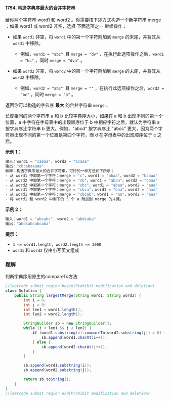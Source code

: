 #### 1754. 构造字典序最大的合并字符串

给你两个字符串 word1 和 word2 。你需要按下述方式构造一个新字符串 merge ：如果 word1 或 word2 非空，选择 下面选项之一 继续操作：

* 如果 `word1` 非空，将 `word1` 中的第一个字符附加到 `merge` 的末尾，并将其从 `word1` 中移除。
  * 例如，`word1 = "abc" `且 `merge = "dv"` ，在执行此选项操作之后，`word1 = "bc"` ，同时 `merge = "dva"` 。

* 如果 `word2` 非空，将 `word2` 中的第一个字符附加到 `merge` 的末尾，并将其从 `word2` 中移除。
  * 例如，`word2 = "abc" `且 `merge = ""` ，在执行此选项操作之后，`word2 = "bc"` ，同时 `merge = "a"` 。

返回你可以构造的字典序 **最大** 的合并字符串 `merge` *。*

长度相同的两个字符串 a 和 b 比较字典序大小，如果在 a 和 b 出现不同的第一个位置，a 中字符在字母表中的出现顺序位于 b 中相应字符之后，就认为字符串 a 按字典序比字符串 b 更大。例如，"abcd" 按字典序比 "abcc" 更大，因为两个字符串出现不同的第一个位置是第四个字符，而 d 在字母表中的出现顺序位于 c 之后。

**示例 1：**

```java
输入：word1 = "cabaa", word2 = "bcaaa"
输出："cbcabaaaaa"
解释：构造字典序最大的合并字符串，可行的一种方法如下所示：
- 从 word1 中取第一个字符：merge = "c"，word1 = "abaa"，word2 = "bcaaa"
- 从 word2 中取第一个字符：merge = "cb"，word1 = "abaa"，word2 = "caaa"
- 从 word2 中取第一个字符：merge = "cbc"，word1 = "abaa"，word2 = "aaa"
- 从 word1 中取第一个字符：merge = "cbca"，word1 = "baa"，word2 = "aaa"
- 从 word1 中取第一个字符：merge = "cbcab"，word1 = "aa"，word2 = "aaa"
- 将 word1 和 word2 中剩下的 5 个 a 附加到 merge 的末尾。
```

**示例 2：**

```java
输入：word1 = "abcabc", word2 = "abdcaba"
输出："abdcabcabcaba"
```

**提示：**

- `1 <= word1.length, word2.length <= 3000`
- `word1` 和 `word2` 仅由小写英文组成

### 题解

判断字典序用原生的compareTo方法

```java
//leetcode submit region begin(Prohibit modification and deletion)
class Solution {
    public String largestMerge(String word1, String word2) {
        int i = 0;
        int j = 0;
        int len1 = word1.length();
        int len2 = word2.length();

        StringBuilder sb = new StringBuilder();
        while (i < len1 && j < len2) {
            if (word1.substring(i).compareTo(word2.substring(j)) > 0) {
                sb.append(word1.charAt(i++));
            } else {
                sb.append(word2.charAt(j++));
            }
        }

        sb.append(word1.substring(i));
        sb.append(word2.substring(j));

        return sb.toString();
    }
}
//leetcode submit region end(Prohibit modification and deletion)

```


